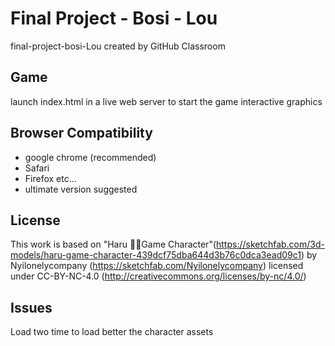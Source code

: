 Final Project - Bosi - Lou
=================================

final-project-bosi-Lou created by GitHub Classroom


Game
------------
launch index.html in a live web server to start the game interactive graphics 


Browser Compatibility
--------------
* google chrome (recommended)
* Safari
* Firefox etc...
* ultimate version suggested

License
---------------
This work is based on "Haru 🙎‍♀️Game Character"(https://sketchfab.com/3d-models/haru-game-character-439dcf75dba644d3b76c0dca3ead09c1) by Nyilonelycompany (https://sketchfab.com/Nyilonelycompany) licensed under CC-BY-NC-4.0 (http://creativecommons.org/licenses/by-nc/4.0/)


Issues
---------------
Load two time to load better the character assets

